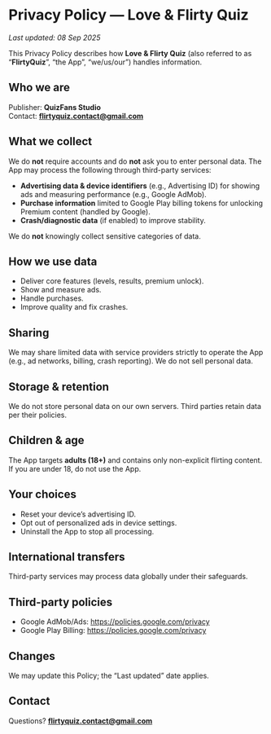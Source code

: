 # Privacy Policy — Love & Flirty Quiz
_Last updated: 08 Sep 2025_

This Privacy Policy describes how **Love & Flirty Quiz** (also referred to as “**FlirtyQuiz**”, “the App”, “we/us/our”) handles information.

## Who we are
Publisher: **QuizFans Studio**  
Contact: **flirtyquiz.contact@gmail.com**

## What we collect
We do **not** require accounts and do **not** ask you to enter personal data. The App may process the following through third-party services:
- **Advertising data & device identifiers** (e.g., Advertising ID) for showing ads and measuring performance (e.g., Google AdMob).
- **Purchase information** limited to Google Play billing tokens for unlocking Premium content (handled by Google).
- **Crash/diagnostic data** (if enabled) to improve stability.

We do **not** knowingly collect sensitive categories of data.

## How we use data
- Deliver core features (levels, results, premium unlock).
- Show and measure ads.
- Handle purchases.
- Improve quality and fix crashes.

## Sharing
We may share limited data with service providers strictly to operate the App (e.g., ad networks, billing, crash reporting). We do not sell personal data.

## Storage & retention
We do not store personal data on our own servers. Third parties retain data per their policies.

## Children & age
The App targets **adults (18+)** and contains only non-explicit flirting content. If you are under 18, do not use the App.

## Your choices
- Reset your device’s advertising ID.
- Opt out of personalized ads in device settings.
- Uninstall the App to stop all processing.

## International transfers
Third-party services may process data globally under their safeguards.

## Third-party policies
- Google AdMob/Ads: https://policies.google.com/privacy
- Google Play Billing: https://policies.google.com/privacy

## Changes
We may update this Policy; the “Last updated” date applies.

## Contact
Questions? **flirtyquiz.contact@gmail.com**
